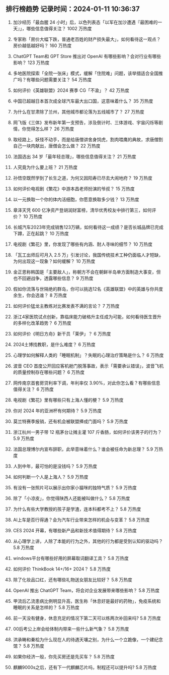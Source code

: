 
## 排行榜趋势 记录时间：2024-01-11 10:36:37
  
  1. 加沙经历「最血腥 24 小时」后，以色列表态「以军在加沙遭遇『最困难的一天』」，哪些信息值得关注？ 1002 万热度
    
  2. 专家称「房价大幅下跌，普通老百姓的财产损失最大」，如何看待这一观点？房价越低越好吗？ 160 万热度
    
  3. ChatGPT Team和 GPT Store 推出对 OpenAI 有哪些影响？会对行业有哪些影响？ 123 万热度
    
  4. 多地医院探索「全院一张床」模式，缓解「住院难」问题，该举措适合全国推广吗？有哪些问题需要关注？ 54 万热度
    
  5. 如何评价《英雄联盟》2024 赛季 CG「不渝」？ 42 万热度
    
  6. 中国已超越日本首次成全球汽车最大出口国，这意味着什么？ 35 万热度
    
  7. 为什么在甘肃除了兰州，其他城市都沦落为五线城市了？ 27 万热度
    
  8. 网飞版《三体》发布新年第一支预告，涉及倒计时、三体游戏、宇宙闪烁等剧情，你觉得怎么样？ 26 万热度
    
  9. 取经路上，妖怪不动手，而是给唐僧讲舍身饲虎，割肉喂鹰的典故，求唐僧割自己一块肉献出，唐僧会怎么做？ 22 万热度
    
  10. 法国选出 34 岁「最年轻总理」，哪些信息值得关注？ 21 万热度
    
  11. 人究竟为什么要上班？ 21 万热度
    
  12. 孙悟空既然学到了长生之道，为何又因阳寿已尽去大闹地府？ 19 万热度
    
  13. 如何评价电视剧《繁花》中游本昌老师扮演的爷叔？ 15 万热度
    
  14. 以一元换取一个你的体内活细胞，你愿意换取多少钱？ 13 万热度
    
  15. 章泽天凭 600 亿净资产登胡润财富榜，清华优秀校友中排行第三，如何评价？ 10 万热度
    
  16. 长城汽车2023年完成销售123万辆，如何看待这一成绩？是否长城品牌已完成下蹲，正在起跳？ 10 万热度
    
  17. 电视剧《繁花》里，你发现了哪些有内涵、耐人寻味的细节？ 10 万热度
    
  18. 「瓦工出师后可月入 2.5 万」引发讨论，我国传统技术工种仍面临人才短缺，为何出现这一现象？如何缓解？ 10 万热度
    
  19. 金正恩称韩国是「主要敌人」，称朝方不会在朝鲜半岛单方面制造大事变，但也不回避战争，透露哪些信息？ 9 万热度
    
  20. 假如你流落与世隔绝的群岛，你可以挑选12名《英雄联盟》中的英雄与你共度余生，你会选谁？ 8 万热度
    
  21. 如何评价猛龙主教练对比赛发表不满的言论？ 7 万热度
    
  22. 浙江4家医院试点创新，靠临床能力破格升主任成为可能，如何看待医生晋升的多样化改革趋势？ 6 万热度
    
  23. 如何评价《明日方舟》新干员「莱伊」？ 6 万热度
    
  24. 2024土博找教职，是什么难度？ 6 万热度
    
  25. 心理学如何解释人类的「睡眠机制」？失眠的心理治疗策略是什么？ 6 万热度
    
  26. 波音 CEO 首度公开回应客机舱门脱落事故，表示「需要承认错误」，波音飞机的质量控制存在哪些问题？ 6 万热度
    
  27. 网传南京首套房贷利率下调，年利率仅 3.90%，对此你怎么看？有哪些信息值得关注？ 6 万热度
    
  28. 电视剧《繁花》里有哪些只有上海人懂的梗？ 5.9 万热度
    
  29. 你对 2024 年的亚洲杯有何期待？ 5.9 万热度
    
  30. 莫兰特赛季报销，还有机会被联盟捧成门面吗？ 5.9 万热度
    
  31. 浙江杭州一男子带 12 瓶茅台让摊主灌 107 斤香肠，如何评价该男子的行为？ 5.9 万热度
    
  32. 法国总理博尔内宣布辞职，此举意味着什么？谁会被任命为新总理？ 5.9 万热度
    
  33. 人到中年，最可怕的是没钱吗？ 5.9 万热度
    
  34. 如何判断一个人是上海人？ 5.9 万热度
    
  35. 有没有一张照片可以展示出你家小猫咪的独特气质？ 5.9 万热度
    
  36. 除了「小凉皮」，你觉得陕西人还能被叫做什么？ 5.8 万热度
    
  37. 为什么有些大学教授的孩子是学渣，连本科都考不上？ 5.8 万热度
    
  38. AI上车是否行得通？会为汽车行业带来怎样的机会与变革？ 5.8 万热度
    
  39. CES 2024 开幕，有哪些新产品和新技术值得期待？ 5.8 万热度
    
  40. 从心理学上讲，人除了本能的行为之外，其他的行为都是受到认知的驱动吗？ 5.8 万热度
    
  41. windows平台有哪些好用的屏幕取词翻译工具？ 5.8 万热度
    
  42. 如何评价 ThinkBook  14+/16+ 2024？ 5.8 万热度
    
  43. 除了化妆品口红，还有哪些礼物送女朋友比较好？ 5.8 万热度
    
  44. OpenAI 推出 ChatGPT Team，将会对企业发展带来哪些影响？ 5.8 万热度
    
  45. 甲流后乙流患病比例明显升高，医生称「休息好是最好的药物」，免疫系统和睡眠的关系是怎样的？ 5.8 万热度
    
  46. 前一天没有健身，休息充足的情况下第二天可以练两次补回来吗? 5.8 万热度
    
  47. 00后考公上岸会给体制内带来一些什么新气象？ 5.8 万热度
    
  48. 洪承畴和秦桧为什么现在人的待遇天壤之别，为什么一个立跪像，一个建纪念馆？ 5.8 万热度
    
  49. 如果你经济一般，你先买房还是先买车？ 5.8 万热度
    
  50. 麒麟9000s之后，还有下一代麒麟芯片吗，制程还可以提升吗? 5.8 万热度
    